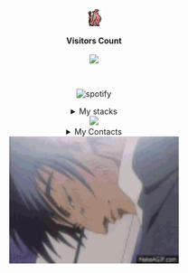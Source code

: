 <div align="center"> <img src="./assets/gandalf_parrot.gif" width="30px"></div>

<div align="center">
<p align="center"><b>Visitors Count</b></p>  
<p align="center"><img align="center" src="https://profile-counter.glitch.me/DanielDDHM/count.svg"/><p> 
</div><br>

<p align=center>
<img alt="spotify" src="https://spotify-github-profile.vercel.app/api/view?uid=31ofew5234dvdvvgqozopf3o5wqe&cover_image=false&theme=default&bar_color=53b14f&bar_color_cover=false" href="https://spotify-github-profile.vercel.app/api/view?uid=31ofew5234dvdvvgqozopf3o5wqe&redirect=true">
</img>
</p>

<details align=center border-radius=5px border=1px solid white>
<summary>My stacks</summary>
  
  **Stacks**<br>
  <p align=center>
  <a href="https://github.com/DanielDDHM" target="_blank"><img alt="GitHub" src="https://img.shields.io/badge/-HTML5-333333?style=flat&logo=HTML5"></a>
  <a href="https://github.com/DanielDDHM" target="_blank"><img alt="GitHub" src="https://img.shields.io/badge/-CSS-333333?style=flat&logo=CSS3&logoColor=1572B"></a>
  <a href="https://github.com/DanielDDHM" target="_blank"><img alt="GitHub" src="https://img.shields.io/badge/-JavaScript-333333?style=flat&logo=javascript"></a>
  <a href="https://github.com/DanielDDHM" target="_blank"><img alt="GitHub" src="https://img.shields.io/badge/Node.js-333333?style=flat&logo=node.js"></a>
  <a href="https://github.com/DanielDDHM" target="_blank"><img alt="GitHub" src="https://img.shields.io/badge/TypeScript-333333?style=flat&logo=typescript"></a>
  <a href="https://github.com/DanielDDHM" target="_blank"><img alt="GitHub" src="https://img.shields.io/badge/React-333333?style=flat&logo=react"></a>
  <a href="https://github.com/DanielDDHM" target="_blank"><img alt="GitHub" src="https://img.shields.io/badge/Go-333333?style=flat&logo=Go"></a>
  </p>

  **Database**<br>
  <p align=center>
  <a href="https://github.com/DanielDDHM" target="_blank"><img alt="GitHub" src="https://img.shields.io/badge/PostgreSQL-333333?style=flat&logo=postgresql"></a>
  <a href="https://github.com/DanielDDHM" target="_blank"><img alt="GitHub" src="https://img.shields.io/badge/-MySQL-333333?style=flat&logo=mysql"></a>
  <a href="https://github.com/DanielDDHM" target="_blank"><img alt="GitHub" src="https://img.shields.io/badge/-MongoDB-333333?style=flat&logo=mongodb"></a>
  </p>

  **Documentation**<br>
  <p align=center>
  <a href="https://github.com/DanielDDHM" target="_blank"><img alt="GitHub" src="https://img.shields.io/badge/-GraphQL-333333?style=flat&logo=graphql"></a>
  <a href="https://github.com/DanielDDHM" target="_blank"><img alt="GitHub" src="https://img.shields.io/badge/-Swagger-333333?style=flat&logo=swagger"></a>
  </p>

  **DevOps**<br>
  <p align=center>
  <a href="https://github.com/DanielDDHM" target="_blank"><img alt="GitHub" src="https://img.shields.io/badge/-Git-333333?style=flat&logo=git"></a>
  <a href="https://github.com/DanielDDHM" target="_blank"><img alt="GitHub" src="https://img.shields.io/badge/-Github-333333?style=flat&logo=Github"></a>
  <a href="https://github.com/DanielDDHM" target="_blank"><img alt="GitHub" src="https://img.shields.io/badge/-Docker-333333?style=flat&logo=docker"></a>
  <a href="https://github.com/DanielDDHM" target="_blank"><img alt="GitHub" src="https://img.shields.io/badge/-Amazon_Web_Services-333333?style=flat&logo=aws"></a>
  <a href="https://github.com/DanielDDHM" target="_blank"><img alt="GitHub" src="https://img.shields.io/badge/-Google_Cloud-333333?style=flat&logo=google-cloud"></a>
  <a href="https://github.com/DanielDDHM" target="_blank"><img alt="GitHub" src="https://img.shields.io/badge/-PM2-333333?style=flat&logo=pm2"></a>
  <a href="https://github.com/DanielDDHM" target="_blank"><img alt="GitHub" src="https://img.shields.io/badge/-Kubernetes-333333?style=flat&logo=kubernetes"></a>
  </p>

  **DevTools**<br>
  <p align=center>
  <a href="https://github.com/DanielDDHM" target="_blank"><img alt="GitHub" src="https://img.shields.io/badge/-Pycharm-333333?style=flat&logo=Pycharm"></a>
  <a href="https://github.com/DanielDDHM" target="_blank"><img alt="GitHub" src="https://img.shields.io/badge/-Eclipse-333333?style=flat&logo=Eclipse"></a>
  <a href="https://github.com/DanielDDHM" target="_blank"><img alt="GitHub" src="https://img.shields.io/badge/-Visual%20Studio%20Code-333333?style=flat&logo=visual-studio-code&logoColor=007ACC"></a>
  <a href="https://github.com/DanielDDHM" target="_blank"><img alt="GitHub" src="https://img.shields.io/badge/-Postman-333333?style=flat&logo=Postman"></a>
  <a href="https://github.com/DanielDDHM" target="_blank"><img alt="GitHub" src="https://img.shields.io/badge/-Insomnia-333333?style=flat&logo=Insomnia"></a>
  </p>

</details>

<div align="center" display=flex>
<a href="http://www.github.com/DanielDDHM"><img src="https://github-readme-streak-stats.herokuapp.com/?user=DanielDDHM&stroke=ffffff&background=171717&ring=0891b2&fire=0891b2&currStreakNum=ffffff&currStreakLabel=0891b2&sideNums=ffffff&sideLabels=ffffff&dates=ffffff&hide_border=true" /></a>
</div>

<details align=center border-radius=5px border=1px solid white>
<summary>My Contacts</summary>
  <p align=center display=flex>
  <a href="https://www.linkedin.com/in/ddhm/" target="_blank"><img alt="Linkedin" src="https://img.shields.io/badge/-LinkedIn-333333?style=flat&logo=LinkedIn"></a>
  <a href="mailto:daniel.ddhm@gmail.com" target="_blank"><img alt="Email" src="https://img.shields.io/badge/-Gmail-333333?style=flat&logo=Gmail"></a>
  <a href="https://github.com/DanielDDHM" target="_blank"><img alt="GitHub" src="https://img.shields.io/badge/-GitHub-333333?style=flat&logo=GitHub&logoColor=007ACC"></a>
  <a href="https://wa.me/5571996421369" target="_blank"><img alt="Whatsapp" src="https://img.shields.io/badge/-Whatsapp-333333?style=flat&logo=Whatsapp"></a>
  </p>
</details>


<div align="center"> <img src="./assets/me.gif" width="300px"></div>
